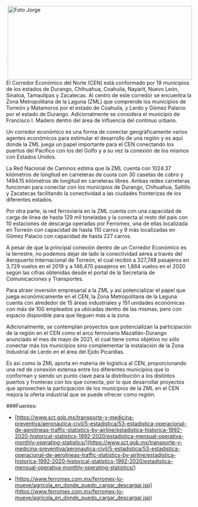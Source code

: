 
<p>
   <a title="ir a Otras Publicaciones" href="http://www.trcimplan.gob.mx/autores/jorge-fernando-del-moral-fraire.html"><img class="img-responsive contenido-imagen" src="../imagenes/128/lic-jorge-fernando-del-moral-fraire-top5.png" align="right" alt="Foto Jorge" width="500" height="200"></a>
</p>

</br></br></br></br></br></br></br></br>

---

El Corredor Económico del Norte (CEN) está conformado por 19 municipios de los estados de Durango, Chihuahua, Coahuila, Nayarit, Nuevo León, Sinaloa, Tamaulipas y Zacatecas. Al centro de este corredor se encuentra la Zona Metropolitana de la Laguna (ZML) que comprende los municipios de Torreón y Matamoros por el estado de Coahuila, y Lerdo y Gómez Palacio por el estado de Durango. Adicionalmente se considera el municipio de Francisco I. Madero dentro del área de influencia del continuo urbano.

Un corredor económico es una forma de conectar geográficamente varios agentes económicos para estimular el desarrollo de una región y es aquí donde la ZML juega un papel importante para el CEN conectando los puertos del Pacífico con los del Golfo y a su vez la conexión de los mismos con Estados Unidos.

La Red Nacional de Caminos estima que la ZML cuenta con 1024.37 kilómetros de longitud en carreteras de cuota con 30 casetas de cobro y 1494.15 kilómetros de longitud en carreteras libres. Ambas redes carreteras funcionan para conectar con los municipios de Durango, Chihuahua, Saltillo y Zacatecas facilitando la conectividad a las ciudades fronterizas de los diferentes estados.

Por otra parte, la red ferroviaria en la ZML cuenta con una capacidad de carga de línea de hasta 129 mil toneladas y la conecta al resto del país con 10 estaciones de descarga operadas por Ferromex, una de ellas localizada en Torreón con capacidad de hasta 110 carros y 9 más localizadas en Gómez Palacio con capacidad de hasta 227 carros.

A pesar de que la principal conexión dentro de un Corredor Económico es la terrestre, no podemos dejar de lado la conectividad aérea a través del Aeropuerto Internacional de Torreón, el cual recibió a 327,748 pasajeros en 3,729 vuelos en el 2019 y a 146,470 pasajeros en 1,864 vuelos en el 2020 según las cifras obtenidas desde el portal de la Secretaría de Comunicaciones y Transportes.

Para atraer inversión empresarial a la ZML y así potencializar el papel que juega económicamente en el CEN, la Zona Metropolitana de la Laguna cuenta con alrededor de 15 áreas industriales y 151 unidades económicas con más de 100 empleados ya ubicadas dentro de las mismas, pero con espacio disponible para que lleguen más a la zona.

Adicionalmente, se contemplan proyectos que potencializan la participación de la región en el CEN como el arco ferroviario Mazatlán-Durango anunciado el mes de mayo de 2021, el cual tiene como objetivo no sólo conectar más los municipios sino complementar la instalación de la Zona Industrial de Lerdo en el área del Ejido Picardías.

Es así como la ZML aporta en materia de logística al CEN, proporcionando una red de conexión extensa entre los diferentes municipios que lo conforman y siendo un punto clave para la distribución a los distintos puertos y fronteras con los que conecta, por lo que desarrollar proyectos que aprovechen la participación de los municipios de la ZML en el CEN mejora la oferta industrial que se puede ofrecer como región.





###Fuentes:

- [https://www.sct.gob.mx/transporte-y-medicina-preventiva/aeronautica-civil/5-estadistica/53-estadistica-operacional-de-aerolineas-traffic-statistics-by-airline/estadistica-historica-1992-2020-historical-statistics-1992-2020/estadistica-mensual-operativa-monthly-operating-statistics/](https://www.sct.gob.mx/transporte-y-medicina-preventiva/aeronautica-civil/5-estadistica/53-estadistica-operacional-de-aerolineas-traffic-statistics-by-airline/estadistica-historica-1992-2020-historical-statistics-1992-2020/estadistica-mensual-operativa-monthly-operating-statistics/)

- [https://www.ferromex.com.mx/ferromex-lo-mueve/agricola_en_donde_puedo_cargar_descargar.jsp](https://www.ferromex.com.mx/ferromex-lo-mueve/agricola_en_donde_puedo_cargar_descargar.jsp)
